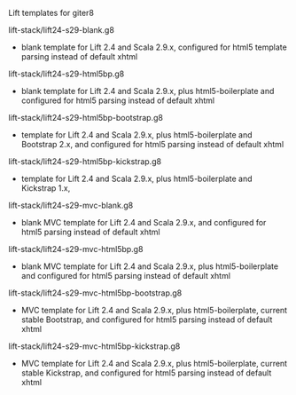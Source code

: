 Lift templates for giter8

lift-stack/lift24-s29-blank.g8

- blank template for Lift 2.4 and Scala 2.9.x, configured for html5 template parsing instead of default xhtml

lift-stack/lift24-s29-html5bp.g8

- blank template for Lift 2.4 and Scala 2.9.x, plus html5-boilerplate and configured for html5 parsing instead of default xhtml

lift-stack/lift24-s29-html5bp-bootstrap.g8

- template for Lift 2.4 and Scala 2.9.x, plus html5-boilerplate and Bootstrap 2.x, and configured for html5 parsing instead of default xhtml

lift-stack/lift24-s29-html5bp-kickstrap.g8

- template for Lift 2.4 and Scala 2.9.x, plus html5-boilerplate and Kickstrap 1.x,

lift-stack/lift24-s29-mvc-blank.g8

- blank MVC template for Lift 2.4 and Scala 2.9.x, and configured for html5 parsing instead of default xhtml

lift-stack/lift24-s29-mvc-html5bp.g8

- blank MVC template for Lift 2.4 and Scala 2.9.x, plus html5-boilerplate and configured for html5 parsing instead of default xhtml

lift-stack/lift24-s29-mvc-html5bp-bootstrap.g8

- MVC template for Lift 2.4 and Scala 2.9.x, plus html5-boilerplate, current stable Bootstrap, and configured for html5 parsing instead of default xhtml

lift-stack/lift24-s29-mvc-html5bp-kickstrap.g8

- MVC template for Lift 2.4 and Scala 2.9.x, plus html5-boilerplate, current stable Kickstrap, and configured for html5 parsing instead of default xhtml



